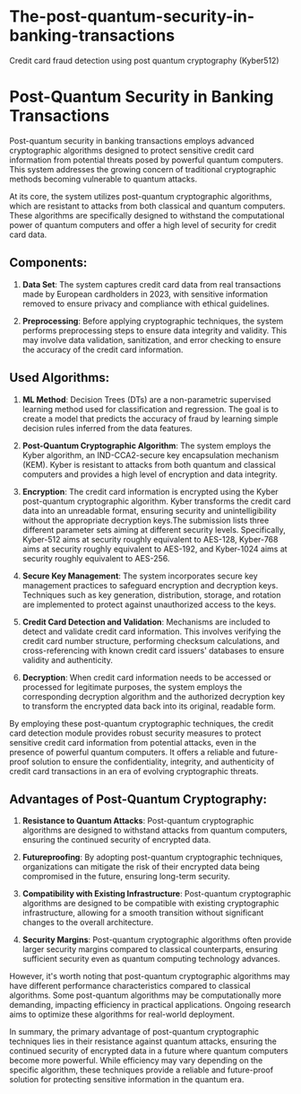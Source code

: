 # The-post-quantum-security-in-banking-transactions
Credit card fraud detection using post quantum cryptography (Kyber512)
# Post-Quantum Security in Banking Transactions

Post-quantum security in banking transactions employs advanced cryptographic algorithms designed to protect sensitive credit card information from potential threats posed by powerful quantum computers. This system addresses the growing concern of traditional cryptographic methods becoming vulnerable to quantum attacks.

At its core, the system utilizes post-quantum cryptographic algorithms, which are resistant to attacks from both classical and quantum computers. These algorithms are specifically designed to withstand the computational power of quantum computers and offer a high level of security for credit card data.

## Components:

1. **Data Set**: The system captures credit card data from real transactions made by European cardholders in 2023, with sensitive information removed to ensure privacy and compliance with ethical guidelines.

2. **Preprocessing**: Before applying cryptographic techniques, the system performs preprocessing steps to ensure data integrity and validity. This may involve data validation, sanitization, and error checking to ensure the accuracy of the credit card information.

## Used Algorithms:

1. **ML Method**: Decision Trees (DTs) are a non-parametric supervised learning method used for classification and regression. The goal is to create a model that predicts the accuracy of fraud by learning simple decision rules inferred from the data features.

2. **Post-Quantum Cryptographic Algorithm**: The system employs the Kyber algorithm, an IND-CCA2-secure key encapsulation mechanism (KEM). Kyber is resistant to attacks from both quantum and classical computers and provides a high level of encryption and data integrity.

3. **Encryption**: The credit card information is encrypted using the Kyber post-quantum cryptographic algorithm. Kyber transforms the credit card data into an unreadable format, ensuring security and unintelligibility without the appropriate decryption keys.The submission lists three different parameter sets aiming at different security levels. Specifically, Kyber-512 aims at security roughly equivalent to AES-128, Kyber-768 aims at security roughly equivalent to AES-192, and Kyber-1024 aims at security roughly equivalent to AES-256.

4. **Secure Key Management**: The system incorporates secure key management practices to safeguard encryption and decryption keys. Techniques such as key generation, distribution, storage, and rotation are implemented to protect against unauthorized access to the keys.

5. **Credit Card Detection and Validation**: Mechanisms are included to detect and validate credit card information. This involves verifying the credit card number structure, performing checksum calculations, and cross-referencing with known credit card issuers' databases to ensure validity and authenticity.

6. **Decryption**: When credit card information needs to be accessed or processed for legitimate purposes, the system employs the corresponding decryption algorithm and the authorized decryption key to transform the encrypted data back into its original, readable form.

By employing these post-quantum cryptographic techniques, the credit card detection module provides robust security measures to protect sensitive credit card information from potential attacks, even in the presence of powerful quantum computers. It offers a reliable and future-proof solution to ensure the confidentiality, integrity, and authenticity of credit card transactions in an era of evolving cryptographic threats.

## Advantages of Post-Quantum Cryptography:

1. **Resistance to Quantum Attacks**: Post-quantum cryptographic algorithms are designed to withstand attacks from quantum computers, ensuring the continued security of encrypted data.

2. **Futureproofing**: By adopting post-quantum cryptographic techniques, organizations can mitigate the risk of their encrypted data being compromised in the future, ensuring long-term security.

3. **Compatibility with Existing Infrastructure**: Post-quantum cryptographic algorithms are designed to be compatible with existing cryptographic infrastructure, allowing for a smooth transition without significant changes to the overall architecture.

4. **Security Margins**: Post-quantum cryptographic algorithms often provide larger security margins compared to classical counterparts, ensuring sufficient security even as quantum computing technology advances.

However, it's worth noting that post-quantum cryptographic algorithms may have different performance characteristics compared to classical algorithms. Some post-quantum algorithms may be computationally more demanding, impacting efficiency in practical applications. Ongoing research aims to optimize these algorithms for real-world deployment.

In summary, the primary advantage of post-quantum cryptographic techniques lies in their resistance against quantum attacks, ensuring the continued security of encrypted data in a future where quantum computers become more powerful. While efficiency may vary depending on the specific algorithm, these techniques provide a reliable and future-proof solution for protecting sensitive information in the quantum era.
